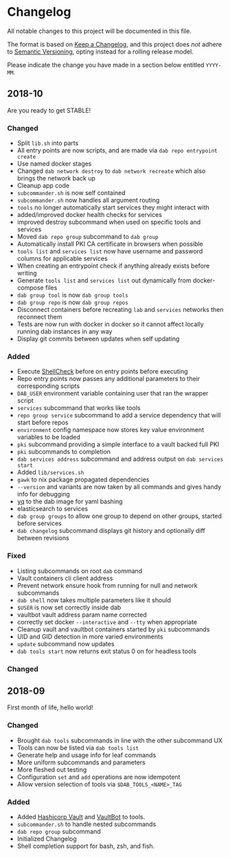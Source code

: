 # Changelog

All notable changes to this project will be documented in this file.

The format is based on [Keep a Changelog](https://keepachangelog.com/en/1.0.0/), and this project does *not* adhere to [Semantic Versioning](https://semver.org/spec/v2.0.0.html), opting instead for a rolling release model.

Please indicate the change you have made in a section below entitled `YYYY-MM`.

## 2018-10

Are you ready to get STABLE!

### Changed

- Split `lib.sh` into parts
- All entry points are now scripts, and are made via `dab repo entrypoint create`
- Use named docker stages
- Changed `dab network destroy` to `dab network recreate` which also brings the network back up
- Cleanup app code
- `subcommander.sh` is now self contained
- `subcommander.sh` now handles all argument routing
- `tools` no longer automatically start services they might interact with
- added/improved docker health checks for services
- improved destroy subcommand when used on specific tools and services
- Moved `dab repo group` subcommand to `dab group`
- Automatically install PKI CA certificate in browsers when possible
- `tools list` and `services list` now have username and password columns for applicable services
- When creating an entrypoint check if anything already exists before writing
- Generate `tools list` and `services list` out dynamically from docker-compose files
- `dab group tool` is now `dab group tools`
- `dab group repo` is now `dab group repos`
- Disconnect containers before recreating `lab` and `services` networks then reconnect them
- Tests are now run with docker in docker so it cannot affect locally running dab instances in any way
- Display git commits between updates when self updating

### Added

- Execute [ShellCheck](https://github.com/koalaman/shellcheck) before on entry points before executing
- Repo entry points now passes any additional parameters to their corresponding scripts
- `DAB_USER` environment variable containing user that ran the wrapper script
- `services` subcommand that works like tools
- `repo group service` subcommand to add a service dependency that will start before repos
- `environment` config namespace now stores key value environment variables to be loaded
- `pki` subcommand providing a simple interface to a vault backed full PKI
- `pki` subcommands to completion
- `dab services address` subcommand and address output on `dab services start`
- Added `lib/services.sh`
- `gawk` to nix package propagated dependencies
- `--version` and variants are now taken by all commands and gives handy info for debugging
- [yq](https://github.com/mikefarah/yq) to the dab image for yaml bashing
- elasticsearch to services
- `dab group groups` to allow one group to depend on other groups, started before services
- `dab changelog` subcommand displays git history and optionally diff between revisions

### Fixed

- Listing subcommands on root `dab` command
- Vault containers cli client address
- Prevent network ensure hook from running for null and network subcommands
- `dab shell` now takes multiple parameters like it should
- `$USER` is now set correctly inside dab
- vaultbot vault address param name corrected
- correctly set docker `--interactive` and `--tty` when appropriate
- Cleanup vault and vaultbot containers started by `pki` subcommands
- UID and GID detection in more varied environments
- `update` subcommand now updates
- `dab tools start` now returns exit status 0 on for headless tools

### Changed

## 2018-09

First month of life, hello world!

### Changed

- Brought `dab tools` subcommands in line with the other subcommand UX
- Tools can now be listed via `dab tools list`
- Generate help and usage info for leaf commands
- More uniform subcommands and parameters
- More fleshed out testing
- Configuration `set` and `add` operations are now idempotent
- Allow version selection of tools via `$DAB_TOOLS_<NAME>_TAG`

### Added

- Added [Hashicorp Vault](https://www.vaultproject.io/) and [VaultBot](https://gitlab.com/msvechla/vaultbot) to tools.
- `subcommander.sh` to handle nested subcommands
- `dab repo group` subcommand
- Initialized Changelog
- Shell completion support for bash, zsh, and fish.
